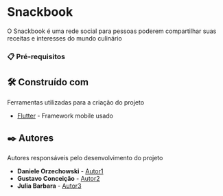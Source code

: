 # Snackbook

O Snackbook é uma rede social para pessoas poderem compartilhar suas receitas e interesses do mundo culinário

### 📋 Pré-requisitos

## 🛠️ Construído com

Ferramentas utilizadas para a criação do projeto

* [Flutter](http://www.https://docs.flutter.dev) - Framework mobile usado

## ✒️ Autores

Autores responsáveis pelo desenvolvimento do projeto

* **Daniele Orzechowski** - [Autor1](https://github.com/DaniOrze)
* **Gustavo Conceição** - [Autor2](https://github.com/GustaPeruci)
* **Julia Barbara** - [Autor3](https://github.com/julia-bach)